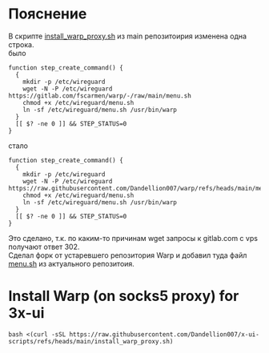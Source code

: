 # Пояснение
В скрипте [install_warp_proxy.sh](https://github.com/hamid-gh98/x-ui-scripts/blob/main/install_warp_proxy.sh) из main репозитоирия изменена одна строка.  
было
```
function step_create_command() {
  {
    mkdir -p /etc/wireguard
    wget -N -P /etc/wireguard https://gitlab.com/fscarmen/warp/-/raw/main/menu.sh
    chmod +x /etc/wireguard/menu.sh
    ln -sf /etc/wireguard/menu.sh /usr/bin/warp
  }
  [[ $? -ne 0 ]] && STEP_STATUS=0
}
```
стало
```
function step_create_command() {
  {
    mkdir -p /etc/wireguard
    wget -N -P /etc/wireguard https://raw.githubusercontent.com/Dandellion007/warp/refs/heads/main/menu.sh
    chmod +x /etc/wireguard/menu.sh
    ln -sf /etc/wireguard/menu.sh /usr/bin/warp
  }
  [[ $? -ne 0 ]] && STEP_STATUS=0
}
```
Это сделано, т.к. по каким-то причинам wget запросы к gitlab.com с vps получают ответ 302.  
Сделал форк от устаревшего репозитория Warp и добавил туда файл [menu.sh](https://github.com/Dandellion007/warp/blob/main/menu.sh) из актуального репозитоия.

# Install Warp (on socks5 proxy) for 3x-ui
```
bash <(curl -sSL https://raw.githubusercontent.com/Dandellion007/x-ui-scripts/refs/heads/main/install_warp_proxy.sh)
```
